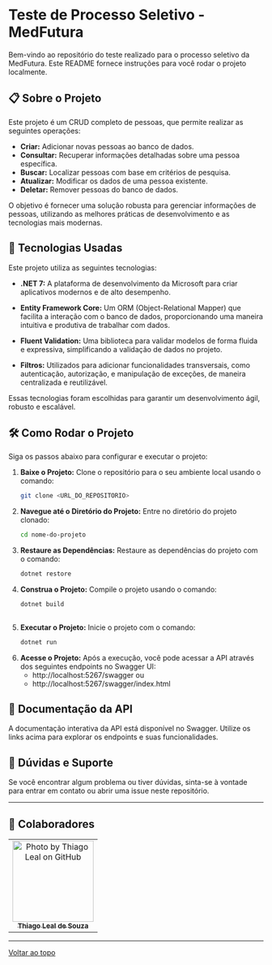 # Teste de Processo Seletivo - MedFutura

Bem-vindo ao repositório do teste realizado para o processo seletivo da MedFutura. Este README fornece instruções para você rodar o projeto localmente.

## 📋 Sobre o Projeto

Este projeto é um CRUD completo de pessoas, que permite realizar as seguintes operações:

- **Criar:** Adicionar novas pessoas ao banco de dados.
- **Consultar:** Recuperar informações detalhadas sobre uma pessoa específica.
- **Buscar:** Localizar pessoas com base em critérios de pesquisa.
- **Atualizar:** Modificar os dados de uma pessoa existente.
- **Deletar:** Remover pessoas do banco de dados.

O objetivo é fornecer uma solução robusta para gerenciar informações de pessoas, utilizando as melhores práticas de desenvolvimento e as tecnologias mais modernas.

## 🚀 Tecnologias Usadas

Este projeto utiliza as seguintes tecnologias:

- **.NET 7:** A plataforma de desenvolvimento da Microsoft para criar aplicativos modernos e de alto desempenho.
  
- **Entity Framework Core:** Um ORM (Object-Relational Mapper) que facilita a interação com o banco de dados, proporcionando uma maneira intuitiva e produtiva de trabalhar com dados.

- **Fluent Validation:** Uma biblioteca para validar modelos de forma fluida e expressiva, simplificando a validação de dados no projeto.

- **Filtros:** Utilizados para adicionar funcionalidades transversais, como autenticação, autorização, e manipulação de exceções, de maneira centralizada e reutilizável.

Essas tecnologias foram escolhidas para garantir um desenvolvimento ágil, robusto e escalável.

## 🛠️ Como Rodar o Projeto

Siga os passos abaixo para configurar e executar o projeto:

1. **Baixe o Projeto:**
   Clone o repositório para o seu ambiente local usando o comando:
   ```bash
   git clone <URL_DO_REPOSITORIO>

2. **Navegue até o Diretório do Projeto:**
   Entre no diretório do projeto clonado:
   ```bash
   cd nome-do-projeto
   
3. **Restaure as Dependências:**
   Restaure as dependências do projeto com o comando:
   ```bash
   dotnet restore

4. **Construa o Projeto:**
   Compile o projeto usando o comando:
   ```bash
   dotnet build
  
5. **Executar o Projeto:**
   Inicie o projeto com o comando:
   ```bash
   dotnet run

6. **Acesse o Projeto:**
   Após a execução, você pode acessar a API através dos seguintes endpoints no Swagger UI:
   - http://localhost:5267/swagger
     ou
   - http://localhost:5267/swagger/index.html
  
## 📜 Documentação da API
A documentação interativa da API está disponível no Swagger. Utilize os links acima para explorar os endpoints e suas funcionalidades.

## 🚀 Dúvidas e Suporte
Se você encontrar algum problema ou tiver dúvidas, sinta-se à vontade para entrar em contato ou abrir uma issue neste repositório.

---

## 🤝 Colaboradores

<table>
  <tr>
    <td align="center">
      <a href="#">
        <img src="https://avatars.githubusercontent.com/u/84478212?s=400&u=b003ad011d6337bf4a03b4aadde3d905bca5c9b8&v=4" width="160px;" alt="Photo by Thiago Leal on GitHub"/><br>
        <sub>
          <b>Thiago Leal de Souza</b>
        </sub>
      </a>
    </all>
   </tr>
</table>

---
  
<a href="#top">Voltar ao topo</a>
